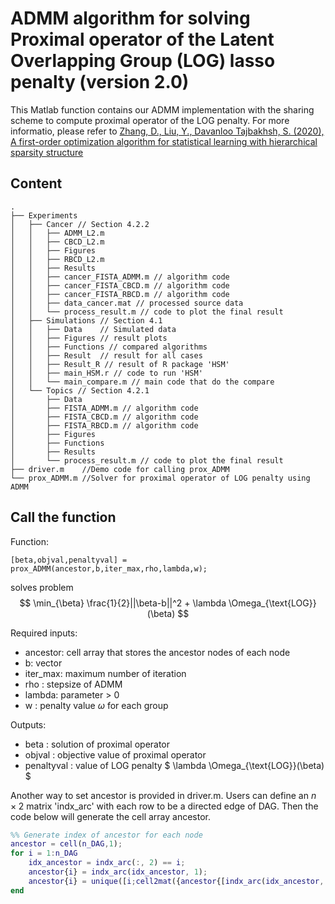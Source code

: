  # ADMM algorithm for solving Proximal operator of the Latent Overlapping Group (LOG) lasso penalty (version 2.0)

This Matlab function contains our ADMM implementation with the sharing scheme to compute proximal operator of the LOG penalty. For more informatio, please refer to [Zhang, D., Liu, Y., Davanloo Tajbakhsh, S. (2020), A first-order optimization algorithm for statistical learning with hierarchical sparsity structure](https://arxiv.org/abs/2001.03322)



## Content

```
.
├── Experiments
│   ├── Cancer // Section 4.2.2
│   │   ├── ADMM_L2.m
│   │   ├── CBCD_L2.m
│   │   ├── Figures
│   │   ├── RBCD_L2.m
│   │   ├── Results
│   │   ├── cancer_FISTA_ADMM.m	// algorithm code
│   │   ├── cancer_FISTA_CBCD.m // algorithm code
│   │   ├── cancer_FISTA_RBCD.m // algorithm code
│   │   ├── data_cancer.mat	// processed source data
│   │   └── process_result.m // code to plot the final result
│   ├── Simulations	// Section 4.1
│   │   ├── Data	// Simulated data
│   │   ├── Figures	// result plots
│   │   ├── Functions // compared algorithms
│   │   ├── Result	// result for all cases
│   │   ├── Result_R // result of R package 'HSM' 
│   │   ├── main_HSM.r // code to run 'HSM'
│   │   └── main_compare.m // main code that do the compare
│   └── Topics // Section 4.2.1
│       ├── Data
│       ├── FISTA_ADMM.m // algorithm code
│       ├── FISTA_CBCD.m // algorithm code
│       ├── FISTA_RBCD.m // algorithm code
│       ├── Figures
│       ├── Functions
│       ├── Results
│       └── process_result.m // code to plot the final result
├── driver.m	//Demo code for calling prox_ADMM
└── prox_ADMM.m //Solver for proximal operator of LOG penalty using ADMM

```



## Call the function

Function:

```
[beta,objval,penaltyval] = prox_ADMM(ancestor,b,iter_max,rho,lambda,w);
```

solves problem
$$
\min_{\beta} \frac{1}{2}||\beta-b||^2 + \lambda \Omega_{\text{LOG}}(\beta)
$$

Required inputs:

- ancestor: cell array that stores the ancestor nodes of each node
- b: vector
- iter_max: maximum number of iteration
- rho : stepsize of ADMM
- lambda: parameter > 0
- w : penalty value $\omega$ for each group



Outputs:

- beta : solution of proximal operator
- objval : objective value of proximal operator
- penaltyval : value of LOG penalty $ \lambda \Omega_{\text{LOG}}(\beta) $



Another way to set ancestor is provided in driver.m. Users can define an $n\times 2$ matrix 'indx_arc' with each row to be a directed edge of DAG. Then  the code below will generate the cell array ancestor.

```matlab
%% Generate index of ancestor for each node
ancestor = cell(n_DAG,1);
for i = 1:n_DAG
    idx_ancestor = indx_arc(:, 2) == i;
    ancestor{i} = indx_arc(idx_ancestor, 1);
    ancestor{i} = unique([i;cell2mat({ancestor{[indx_arc(idx_ancestor, 1); i]}}')]);
end

```









 

